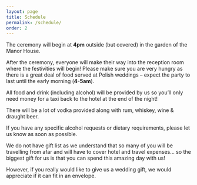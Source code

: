 ```yaml
---
layout: page
title: Schedule
permalink: /schedule/
order: 2
---
```


The ceremony will begin at **4pm** outside (but covered) in the garden of the Manor
House.

After the ceremony, everyone will make their way into the reception room
where the festivities will begin! Please make sure you are very hungry as there
is a great deal of food served at Polish weddings – expect the party to last
until the early morning (**4-5am**).

All food and drink (including alcohol) will be provided by us so you’ll only need
money for a taxi back to the hotel at the end of the night!

There will be a lot of vodka provided along with rum, whiskey, wine & draught beer.

If you have any specific alcohol requests or dietary requirements, please let us
know as soon as possible.

We do not have gift list as we understand that so many of you will be travelling
from afar and will have to cover hotel and travel expenses… so the biggest gift
for us is that you can spend this amazing day with us!

However, if you really would like to give us a wedding gift, we would appreciate
if it can fit in an envelope.
